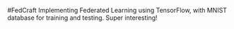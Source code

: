 #FedCraft
Implementing Federated Learning using TensorFlow, with MNIST database for training and testing. Super interesting!
